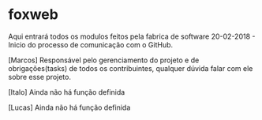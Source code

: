 # foxweb
Aqui entrará todos os modulos feitos pela fabrica de software
20-02-2018 - Inicio do processo de comunicação com o GitHub.

[Marcos]
Responsável pelo gerenciamento do projeto e de obrigações(tasks) de todos os contribuintes, qualquer dúvida falar com ele sobre esse projeto.

[Italo]
Ainda não há função definida

[Lucas]
Ainda não há função definida
